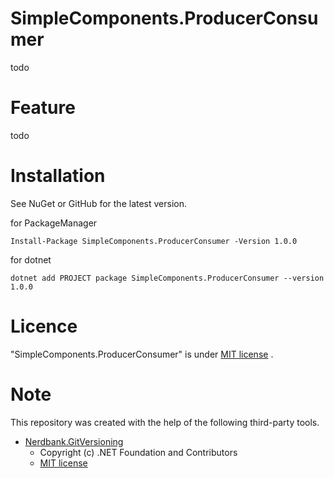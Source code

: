 # SimpleComponents.ProducerConsumer

todo

# Feature

todo

# Installation

See NuGet or GitHub for the latest version.

for PackageManager
```shell
Install-Package SimpleComponents.ProducerConsumer -Version 1.0.0
```

for dotnet
```shell
dotnet add PROJECT package SimpleComponents.ProducerConsumer --version 1.0.0
```

# Licence

"SimpleComponents.ProducerConsumer" is under [MIT license](https://github.com/samunohito/SimpleComponents.ProducerConsumer/blob/develop/LICENSE.md)
.

# Note

This repository was created with the help of the following third-party tools.

- [Nerdbank.GitVersioning](https://github.com/dotnet/Nerdbank.GitVersioning)
    - Copyright (c) .NET Foundation and Contributors
    - [MIT license](https://github.com/dotnet/Nerdbank.GitVersioning/blob/master/LICENSE)
